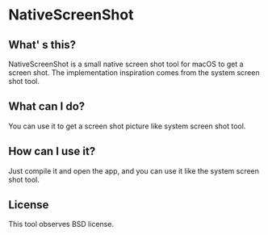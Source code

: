 # NativeScreenShot
## What' s this?

NativeScreenShot is a small native screen  shot tool for macOS to get a screen shot.  The implementation inspiration comes from the system screen shot tool.

## What can I do?

You can use it to get a screen shot picture like system screen shot tool.

## How can I use it?

Just compile it and open the app, and you can use it like  the system screen shot tool.

## License

This tool observes BSD license.